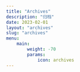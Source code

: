 ```yaml
---
title: "Archives"
description: "归档"
date: 2023-02-01
layout: "archives"
slug: "archives"
menu:
    main:
        weight: -70
        params: 
            icon: archives
---
```

